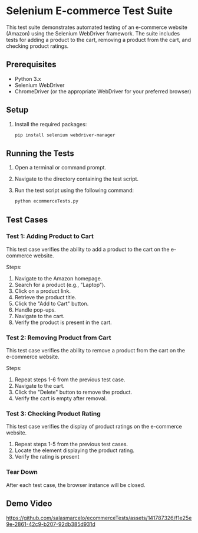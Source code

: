 # Selenium E-commerce Test Suite

This test suite demonstrates automated testing of an e-commerce website (Amazon) using the Selenium WebDriver framework. The suite includes tests for adding a product to the cart, removing a product from the cart, and checking product ratings.

## Prerequisites

- Python 3.x
- Selenium WebDriver
- ChromeDriver (or the appropriate WebDriver for your preferred browser)

## Setup

1. Install the required packages:

   ```bash
   pip install selenium webdriver-manager

## Running the Tests
1. Open a terminal or command prompt.

2. Navigate to the directory containing the test script.

3. Run the test script using the following command:

    ```bash
    python ecommerceTests.py

## Test Cases

### Test 1: Adding Product to Cart
This test case verifies the ability to add a product to the cart on the e-commerce website.

Steps:

1. Navigate to the Amazon homepage.
2. Search for a product (e.g., "Laptop").
3. Click on a product link.
4. Retrieve the product title.
5. Click the "Add to Cart" button.
6. Handle pop-ups.
7. Navigate to the cart.
8. Verify the product is present in the cart.

### Test 2: Removing Product from Cart
This test case verifies the ability to remove a product from the cart on the e-commerce website.

Steps:
1. Repeat steps 1-6 from the previous test case.
2. Navigate to the cart.
3. Click the "Delete" button to remove the product.
4. Verify the cart is empty after removal.

### Test 3: Checking Product Rating
This test case verifies the display of product ratings on the e-commerce website.

1. Repeat steps 1-5 from the previous test cases.
2. Locate the element displaying the product rating.
3. Verify the rating is present

### Tear Down
After each test case, the browser instance will be closed.

## Demo Video

https://github.com/salasmarcelo/ecommerceTests/assets/141787326/f1e25e9e-2861-42c9-b207-92db385d931d

